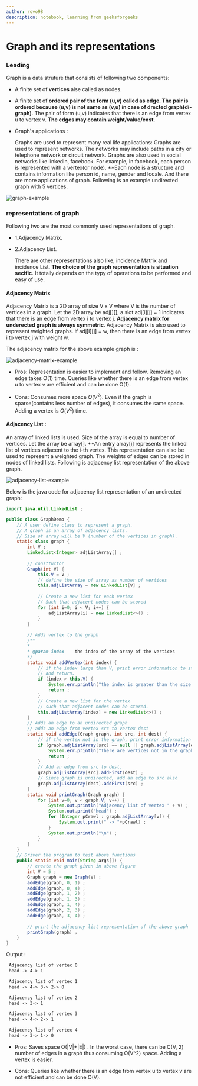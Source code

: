 ```yaml
---
author: rovo98
description: notebook, learning from geeksforgeeks
---
```


# Graph and its representations

### Leading

Graph is a data struture that consists of following two components:

- A finite set of **vertices** alse called as nodes.
- A finite set of **ordered pair of the form (u,v) called as edge. The pair
  is ordered because (u,v) is not same as (v,u) in case of drected graph(di-graph)**.
  The pair of form (u,v) indicates that there is an edge from vertex u to vertex v. **The
  edges may contain weight/value/cost**.
  
- Graph's applications :
	
	Graphs are used to represent many real life applications: Graphs are used to represent
networks. The networks may include paths in a city or telephone network or circuit network.
Graphs are also used in social networks like linkedIn, facebook. For example, in facebook,
each person is represented with a vertex(or node). **Each node is a structure and contains 
information like person id, name, gender and locale. And there are more applications of graph.
Following is an example undirected graph with 5 vertices.

![graph-example](https://github.com/rovo98/java-learning/blob/master/images/DS/Graph/graph_representation.png)

### representations of graph

Following two are the most commonly used representations of graph.
- 1.Adjacency Matrix.
- 2.Adjacency List.

	There are other representations also like, incidence Matrix and incidence List. **The choice 
of the graph representation is situation secific**. It totally depends on the typy of operations 
to be performed and easy of use.

#### Adjacency Matrix

  Adjacency Matrix is a 2D array of size V x V where V is the number of vertices in a graph. Let
the 2D array be adj[][], a slot adj[i][j] = 1 indicates that there is an edge from vertex i to vertex
j. **Adjacency matrix for underected graph is always symmetric**. Adjacency Matrix is also used to 
represent weighted graphs. if adj[i][j] = w, then there is an edge from vertex i to vertex j with 
weight w.

The adjacency matrix for the above example graph is :

![adjacency-matrix-example](https://github.com/rovo98/java-learning/blob/master/images/DS/Graph/adjacency_matrix_representation.png)

- Pros: Representation is easier to implement and follow. Removing an edge takes O(1) time.
	Queries like whether there is an edge from vertex u to vertex v are efficient and can be done O(1).

- Cons: Consumes more space $O(V^2)$. Even if the graph is sparse(contains less number of edges), it 
	consumes the same space. Adding a vertex is $O(V^2)$ time.
	
	
#### Adjacency List :

  An array of linked lists is used. Size of the array is equal to number of vertices. Let the array be 
array[]. **An entry array[i] represents the linked list of vertices adjacent to the i-th vertex. This
representation can also be used to represent a weighted graph. The weights of edges can be stored in 
nodes of linked lists. Following is adjacency list representation of the above graph.

![adjacency-list-example](https://github.com/rovo98/java-learning/blob/master/images/DS/Graph/adjacency_list_representation.png)

Below is the java code for adjacency list representation of an undirected graph:

```java
import java.util.LinkedList ;

public class GraphDemo {
	// A user define class to represent a graph.
	// A graph is an array of adjacency lists.
	// Size of array will be V (number of the vertices in graph).
	static class graph {
		int V ;
		LinkedList<Integer> adjListArray[] ;
		
		// consttuctor
		Graph(int V) {
			this.V = V ;
			// define the size of array as number of vertices
			this.adjListArray = new LinkedList[V] ;
			
			// Create a new list for each vertex
			// Suck that adjacent nodes can be stored
			for (int i=0; i < V; i++) {
				adjListArray[i] = new LinkedList<>() ;
			}
		}
		
		// Adds vertex to the graph
		/**
		*
		* @param index    the index of the array of the vertices
		*/
		static void addVertex(int index) {
			// if the index large than V, print error information to stderr
			// and return.
			if (index > this.V) {
				System.err.println("the index is greater than the size of the array of vertices") ;
				return ;
			}
			// Create a new list for the vertex
			// such that adjacent nodes can be stored.
			this.adjListArray[index] = new LinkedList<>() ;
		}
		// Adds an edge to an undirected graph
		// adds an edge from vertex src to vertex dest
		static void addEdge(Graph graph, int src, int dest) {
			// if the vertex not in the graph, print error information and return 
			if (graph.adjListArray[src] == null || graph.adjListArray[dest] == null) {
				System.err.println("There are vertices not in the graph") ;
				return ;
			}
			// Add an edge from src to dest.
			graph.adjListArray[src].addFirst(dest) ;
			// Since graph is undirected, add an edge to src also
			graph.adjListArray[dest].addFirst(src) ;
		}
		static void printGraph(Graph graph) {
			for (int v=0; v < graph.V; v++) {
				System.out.println("Adjacency list of vertex " + v) ;
				System.out.print("head") ;
				for (Integer pCrawl : graph.adjListArray[v]) {
					System.out.print(" -> "+pCrawl) ;
				}
				System.out.println("\n") ;
			}
		}
	}
	// Driver the program to test above functions
	public static void main(String args[]) {
		// create the graph given in above figure
		int V = 5 ;
		Graph graph = new Graph(V) ;
		addEdge(graph, 0, 1) ;
		addEdge(graph, 0, 4) ;
		addEdge(graph, 1, 2) ;
		addEdge(graph, 1, 3) ;
		addEdge(graph, 1, 4) ;
		addEdge(graph, 2, 3) ;
		addEdge(graph, 3, 4) ;
		
		// print the adjacency list representation of the above graph
		printGraph(graph) ;
	}
}
```

Output :
```txt
 Adjacency list of vertex 0
 head -> 4-> 1

 Adjacency list of vertex 1
 head -> 4-> 3-> 2-> 0

 Adjacency list of vertex 2
 head -> 3-> 1

 Adjacency list of vertex 3
 head -> 4-> 2-> 1

 Adjacency list of vertex 4
 head -> 3-> 1-> 0
```

- Pros: Saves space O(|V|+|E|) . In the worst case, there can be C(V, 2) number of edges in a graph thus consuming O(V^2) space. Adding a vertex is easier.

- Cons: Queries like whether there is an edge from vertex u to vertex v are not efficient and can be done O(V).
